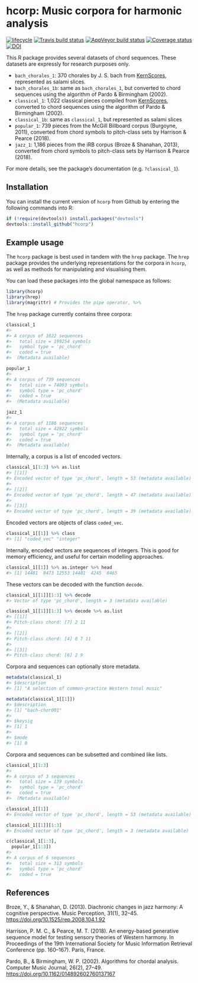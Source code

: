 
<!-- README.md is generated from README.Rmd. Please edit that file -->

# hcorp: Music corpora for harmonic analysis

[![lifecycle](https://img.shields.io/badge/lifecycle-maturing-blue.svg)](https://www.tidyverse.org/lifecycle/#maturing)
[![Travis build
status](https://travis-ci.org/pmcharrison/hcorp.svg?branch=master)](https://travis-ci.org/pmcharrison/hcorp)
[![AppVeyor build
status](https://ci.appveyor.com/api/projects/status/github/pmcharrison/hcorp?branch=master&svg=true)](https://ci.appveyor.com/project/pmcharrison/hcorp)
[![Coverage
status](https://coveralls.io/repos/github/pmcharrison/hcorp/badge.svg)](https://coveralls.io/r/pmcharrison/hcorp?branch=master)
[![DOI](https://zenodo.org/badge/DOI/10.5281/zenodo.2545754.svg)](https://doi.org/10.5281/zenodo.2545754)

This R package provides several datasets of chord sequences. These
datasets are expressly for research purposes only.

  - `bach_chorales_1`: 370 chorales by J. S. bach from
    [KernScores](http://kern.humdrum.org/), represented as salami
    slices.
  - `bach_chorales_1b`: same as `bach_chorales_1`, but converted to
    chord sequences using the algorithm of Pardo & Birmingham (2002).
  - `classical_1`: 1,022 classical pieces compiled from
    [KernScores](http://kern.humdrum.org/), converted to chord sequences
    using the algorithm of Pardo & Birmingham (2002).
  - `classical_1b`: same as `classical_1`, but represented as salami
    slices
  - `popular_1`: 739 pieces from the McGill Billboard corpus (Burgoyne,
    2011), converted from chord symbols to pitch-class sets by Harrison
    & Pearce (2018).
  - `jazz_1`: 1,186 pieces from the iRB corpus (Broze & Shanahan, 2013),
    converted from chord symbols to pitch-class sets by Harrison &
    Pearce (2018).

For more details, see the package’s documentation (e.g. `?classical_1`).

## Installation

You can install the current version of `hcorp` from Github by entering
the following commands into R:

``` r
if (!require(devtools)) install.packages("devtools")
devtools::install_github("hcorp")
```

## Example usage

The `hcorp` package is best used in tandem with the `hrep` package. The
`hrep` package provides the underlying representations for the corpora
in `hcorp`, as well as methods for manipulating and visualising them.

You can load these packages into the global namespace as follows:

``` r
library(hcorp)
library(hrep)
library(magrittr) # Provides the pipe operator, %>%
```

The `hrep` package currently contains three corpora:

``` r
classical_1
#> 
#> A corpus of 1022 sequences 
#>   total size = 199254 symbols 
#>   symbol type = 'pc_chord'
#>   coded = true 
#>  (Metadata available)

popular_1
#> 
#> A corpus of 739 sequences 
#>   total size = 74093 symbols 
#>   symbol type = 'pc_chord'
#>   coded = true 
#>  (Metadata available)

jazz_1
#> 
#> A corpus of 1186 sequences 
#>   total size = 42822 symbols 
#>   symbol type = 'pc_chord'
#>   coded = true 
#>  (Metadata available)
```

Internally, a corpus is a list of encoded vectors.

``` r
classical_1[1:3] %>% as.list
#> [[1]]
#> Encoded vector of type 'pc_chord', length = 53 (metadata available)
#> 
#> [[2]]
#> Encoded vector of type 'pc_chord', length = 47 (metadata available)
#> 
#> [[3]]
#> Encoded vector of type 'pc_chord', length = 39 (metadata available)
```

Encoded vectors are objects of class `coded_vec`.

``` r
classical_1[[1]] %>% class
#> [1] "coded_vec" "integer"
```

Internally, encoded vectors are sequences of integers. This is good for
memory efficiency, and useful for certain modelling approaches.

``` r
classical_1[[1]] %>% as.integer %>% head
#> [1] 14481  8473 12553 14481  4245  8465
```

These vectors can be decoded with the function `decode`.

``` r
classical_1[[1]][1:3] %>% decode
#> Vector of type 'pc_chord', length = 3 (metadata available)

classical_1[[1]][1:3] %>% decode %>% as.list
#> [[1]]
#> Pitch-class chord: [7] 2 11
#> 
#> [[2]]
#> Pitch-class chord: [4] 0 7 11
#> 
#> [[3]]
#> Pitch-class chord: [6] 2 9
```

Corpora and sequences can optionally store metadata.

``` r
metadata(classical_1)
#> $description
#> [1] "A selection of common-practice Western tonal music"

metadata(classical_1[[1]])
#> $description
#> [1] "bach-chor001"
#> 
#> $keysig
#> [1] 1
#> 
#> $mode
#> [1] 0
```

Corpora and sequences can be subsetted and combined like lists.

``` r
classical_1[1:3]
#> 
#> A corpus of 3 sequences 
#>   total size = 139 symbols 
#>   symbol type = 'pc_chord'
#>   coded = true 
#>  (Metadata available)

classical_1[[1]]
#> Encoded vector of type 'pc_chord', length = 53 (metadata available)

classical_1[[1]][1:3]
#> Encoded vector of type 'pc_chord', length = 3 (metadata available)

c(classical_1[1:3],
  popular_1[1:3])
#> 
#> A corpus of 6 sequences 
#>   total size = 313 symbols 
#>   symbol type = 'pc_chord'
#>   coded = true
```

## References

Broze, Y., & Shanahan, D. (2013). Diachronic changes in jazz harmony: A
cognitive perspective. Music Perception, 31(1), 32–45.
<https://doi.org/10.1525/rep.2008.104.1.92>

Harrison, P. M. C., & Pearce, M. T. (2018). An energy-based generative
sequence model for testing sensory theories of Western harmony. In
Proceedings of the 19th International Society for Music Information
Retrieval Conference (pp. 160–167). Paris, France.

Pardo, B., & Birmingham, W. P. (2002). Algorithms for chordal analysis.
Computer Music Journal, 26(2), 27–49.
<https://doi.org/10.1162/014892602760137167>
